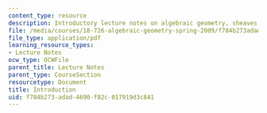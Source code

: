 ```yaml
---
content_type: resource
description: Introductory lecture notes on algebraic geometry, sheaves, and functors.
file: /media/courses/18-726-algebraic-geometry-spring-2009/f784b273adad4690f82c017919d3c841_MIT18_726s09_lec01_intro.pdf
file_type: application/pdf
learning_resource_types:
- Lecture Notes
ocw_type: OCWFile
parent_title: Lecture Notes
parent_type: CourseSection
resourcetype: Document
title: Introduction
uid: f784b273-adad-4690-f82c-017919d3c841
---
```

